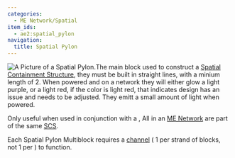 ```yaml
---
categories:
  - ME Network/Spatial
item_ids:
  - ae2:spatial_pylon
navigation:
  title: Spatial Pylon
---
```


![A Picture of a Spatial Pylon.](../../../../public/assets/large/spatial_pylon.png)The main
block used to construct a [Spatial Containment Structure](spatial-containment-structure.md),
they must be built in straight lines, with
a minium length of 2. When powered and on a network they will either glow a
light purple, or a light red, if the color is light red, that indicates design
has an issue and needs to be adjusted. They emitt a small amount of light when
powered.

Only useful when used in conjunction with a <ItemLink
id="spatial_io_port"/>, All <ItemLink
id="spatial_pylon"/> in an [ME Network](../../me-network.md) are part of the
same [SCS](spatial-containment-structure.md).

Each Spatial Pylon Multiblock requires a [channel](../channels.md) ( 1
per strand of blocks, not 1 per <ItemLink
id="spatial_pylon"/> ) to function.

<RecipeFor id="spatial_pylon" />
